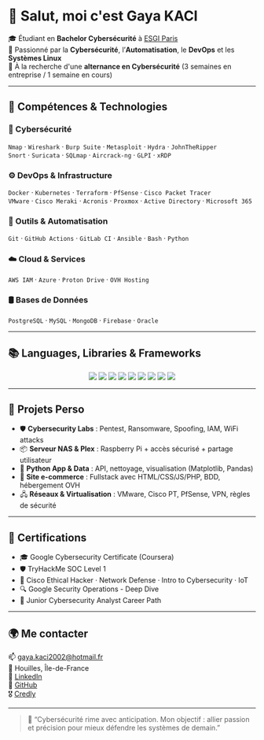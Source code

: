 # 👋 Salut, moi c'est Gaya KACI

🎓 Étudiant en **Bachelor Cybersécurité** à [ESGI Paris](https://www.esgi.fr)  
🔐 Passionné par la **Cybersécurité**, l’**Automatisation**, le **DevOps** et les **Systèmes Linux**  
🚀 À la recherche d'une **alternance en Cybersécurité** (3 semaines en entreprise / 1 semaine en cours)

---

## 🧠 Compétences & Technologies

### 🔐 Cybersécurité
`Nmap` · `Wireshark` · `Burp Suite` · `Metasploit` · `Hydra` · `JohnTheRipper`  
`Snort` · `Suricata` · `SQLmap` · `Aircrack-ng` · `GLPI` · `xRDP`

### ⚙️ DevOps & Infrastructure
`Docker` · `Kubernetes` · `Terraform` · `PfSense` · `Cisco Packet Tracer`  
`VMware` · `Cisco Meraki` · `Acronis` · `Proxmox` · `Active Directory` · `Microsoft 365`

### 🧰 Outils & Automatisation
`Git` · `GitHub Actions` · `GitLab CI` · `Ansible` · `Bash` · `Python`

### ☁️ Cloud & Services
`AWS IAM` · `Azure` · `Proton Drive` · `OVH Hosting`

### 🛢️ Bases de Données
`PostgreSQL` · `MySQL` · `MongoDB` · `Firebase` · `Oracle`

---

## 📚 Languages, Libraries & Frameworks

<div align="center" style="margin-top:10px;">

<img src="https://img.shields.io/badge/TypeScript-3178C6?style=for-the-badge&logo=typescript&logoColor=white" />
<img src="https://img.shields.io/badge/JavaScript-F7DF1E?style=for-the-badge&logo=javascript&logoColor=black" />
<img src="https://img.shields.io/badge/React-20232A?style=for-the-badge&logo=react&logoColor=61DAFB" />
<img src="https://img.shields.io/badge/Next.js-000000?style=for-the-badge&logo=next.js&logoColor=white" />
<img src="https://img.shields.io/badge/Python-3776AB?style=for-the-badge&logo=python&logoColor=white" />
<img src="https://img.shields.io/badge/Bash-121011?style=for-the-badge&logo=gnu-bash&logoColor=white" />
<img src="https://img.shields.io/badge/C-00599C?style=for-the-badge&logo=c&logoColor=white" />
<img src="https://img.shields.io/badge/HTML5-E34F26?style=for-the-badge&logo=html5&logoColor=white" />
<img src="https://img.shields.io/badge/CSS3-1572B6?style=for-the-badge&logo=css3&logoColor=white" />

</div>

---

## 🧪 Projets Perso

- 🛡️ **Cybersecurity Labs** : Pentest, Ransomware, Spoofing, IAM, WiFi attacks
- 📦 **Serveur NAS & Plex** : Raspberry Pi + accès sécurisé + partage utilisateur
- 🧠 **Python App & Data** : API, nettoyage, visualisation (Matplotlib, Pandas)
- 🛒 **Site e-commerce** : Fullstack avec HTML/CSS/JS/PHP, BDD, hébergement OVH
- 🖧 **Réseaux & Virtualisation** : VMware, Cisco PT, PfSense, VPN, règles de sécurité

---

## 📜 Certifications

- 🎓 Google Cybersecurity Certificate (Coursera)
- 🛡️ TryHackMe SOC Level 1
- 🔐 Cisco Ethical Hacker · Network Defense · Intro to Cybersecurity · IoT
- 🔍 Google Security Operations - Deep Dive
- 🧭 Junior Cybersecurity Analyst Career Path

---

## 🌍 Me contacter

📫 gaya.kaci2002@hotmail.fr  
📍 Houilles, Île-de-France  
🔗 [LinkedIn](https://www.linkedin.com/in/gayakaci/)  
🐙 [GitHub](https://github.com/gayakaci20)  
🎖️ [Credly](https://www.credly.com/users/gaya-kaci2002)

---

> 🎯 “Cybersécurité rime avec anticipation. Mon objectif : allier passion et précision pour mieux défendre les systèmes de demain.”
